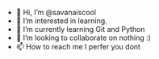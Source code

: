 - 👋 Hi, I’m @savanaiscool
- 👀 I’m interested in learning.
- 🌱 I’m currently learning Git and Python
- 💞️ I’m looking to collaborate on nothing :)
- 📫 How to reach me I perfer you dont

<!---
savanaiscool/savanaiscool is a ✨ special ✨ repository because its `README.md` (this file) appears on your GitHub profile.
You can click the Preview link to take a look at your changes.
--->
